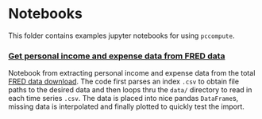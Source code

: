 # Notebooks

This folder contains examples jupyter notebooks for using `pccompute`.

### [Get personal income and expense data from FRED data](Get%20personal%20income%20and%20expense%20data%20from%20FRED%20data.ipynb)

Notebook from extracting personal income and expense data from the total [FRED data download](https://research.stlouisfed.org/fred2/downloaddata/).  The code first parses an index `.csv` to obtain file paths to the desired data and then loops thru the `data/` directory to read in each time series `.csv`.  The data is placed into nice pandas `DataFrame`s, missing data is interpolated and finally plotted to quickly test the import.
